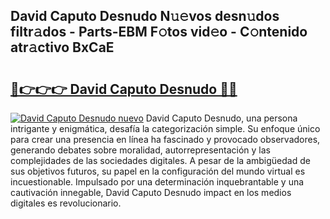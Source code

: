 ## David Caputo Desnudo N𝚞𝚎vos desn𝚞dos filtr𝚊dos - Parts-EBM F𝚘tos vid𝚎o - C𝚘ntenido atr𝚊ctivo BxCaE

# <h2><a href="http://mb26bgw.tromn.icu/?c=David+Caputo+Desnudo">🔗👉👉👉 David Caputo Desnudo 🔗🔗</a></h2>

[![David Caputo Desnudo nuevo](https://i.imgur.com/pEAQMta.gif)](http://mb26bgw.tromn.icu/?c=David+Caputo+Desnudo)
David Caputo Desnudo, una persona intrigante y enigmática, desafía la categorización simple. Su enfoque único para crear una presencia en línea ha fascinado y provocado observadores, generando debates sobre moralidad, autorrepresentación y las complejidades de las sociedades digitales. A pesar de la ambigüedad de sus objetivos futuros, su papel en la configuración del mundo virtual es incuestionable. Impulsado por una determinación inquebrantable y una cautivación innegable, David Caputo Desnudo impact en los medios digitales es revolucionario.
